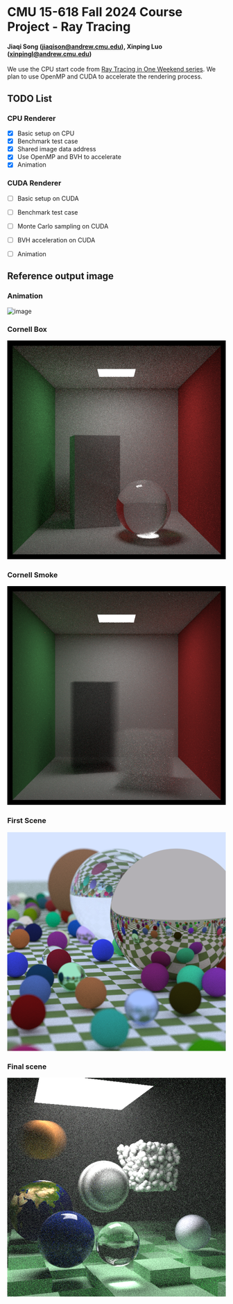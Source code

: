 # CMU 15-618 Fall 2024 Course Project - Ray Tracing

#### Jiaqi Song (<jiaqison@andrew.cmu.edu>), Xinping Luo (<xinpingl@andrew.cmu.edu>)

We use the CPU start code from [Ray Tracing in One Weekend series](https://raytracing.github.io/). We plan to use OpenMP and CUDA to accelerate the rendering process.

## TODO List

### CPU Renderer

- [x] Basic setup on CPU
- [x] Benchmark test case
- [x] Shared image data address
- [x] Use OpenMP and BVH to accelerate
- [x] Animation

### CUDA Renderer

- [ ] Basic setup on CUDA 
- [ ] Benchmark test case
- [ ] Monte Carlo sampling on CUDA 
- [ ] BVH acceleration on CUDA 
- [ ] Animation


## Reference output image

### Animation
![image](./images/animation.gif)

### Cornell Box
![image](./images/cornell_box.png)

### Cornell Smoke
![image](./images/cornell_smoke.png)

### First Scene
![image](./images/first_scene.png)

### Final scene
![image](./images/final_scene.png)

